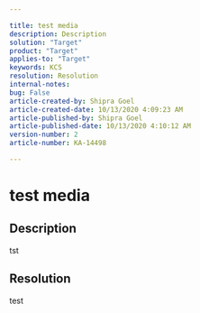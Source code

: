 ```yaml
---

title: test media  
description: Description  
solution: "Target"  
product: "Target"  
applies-to: "Target"  
keywords: KCS  
resolution: Resolution  
internal-notes:   
bug: False  
article-created-by: Shipra Goel  
article-created-date: 10/13/2020 4:09:23 AM  
article-published-by: Shipra Goel  
article-published-date: 10/13/2020 4:10:12 AM  
version-number: 2  
article-number: KA-14498

---
```


# test media

## Description

tst

## Resolution

test
